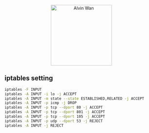 <p align='center'> <a href='https://github.com/alvinwancn' target="_blank"> <img src='https://github.com/AlvinWanCN/life-record/raw/master/images/etlucency.png' alt='Alvin Wan' width=200></a></p>


## iptables setting

```bash
iptables -F INPUT
iptables -A INPUT -i lo -j ACCEPT
iptables -A INPUT -m state --state ESTABLISHED,RELATED -j ACCEPT
iptables -A INPUT -p icmp -j DROP
iptables -A INPUT -p tcp --dport 80 -j ACCEPT
iptables -A INPUT -p tcp --dport 801 -j ACCEPT
iptables -A INPUT -p tcp --dport 105 -j ACCEPT
iptables -A INPUT -p udp --dport 53 -j REJECT
iptables -A INPUT -j REJECT

```
